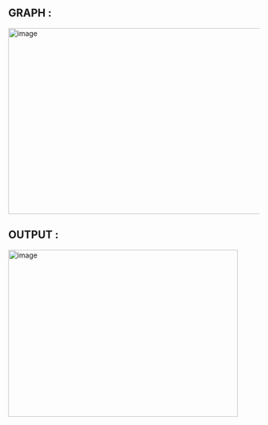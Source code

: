 ## GRAPH :
<img width="818" height="373" alt="image" src="https://github.com/user-attachments/assets/a5d25075-b4d7-4a31-9f11-dbaeb0bda191" />

## OUTPUT :
<img width="460" height="335" alt="image" src="https://github.com/user-attachments/assets/bc791251-e20b-4d9f-a871-069d840b0884" />

